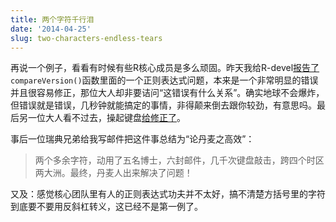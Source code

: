 ```yaml
---
title: 两个字符千行泪
date: '2014-04-25'
slug: two-characters-endless-tears
---
```


再说一个例子，看看有时候有些R核心成员是多么顽固。昨天我给R-devel[报告了](https://stat.ethz.ch/pipermail/r-devel/2014-April/068880.html)`compareVersion()`函数里面的一个正则表达式问题，本来是一个非常明显的错误并且很容易修正，那位大人却非要诘问“这错误有什么关系”。确实地球不会爆炸，但错误就是错误，几秒钟就能搞定的事情，非得颠来倒去跟你较劲，有意思吗。最后另一位大人看不过去，操起键盘[给修正了](https://github.com/wch/r-source/commit/741b622a8d)。

事后一位瑞典兄弟给我写邮件把这件事总结为“论丹麦之高效”：

> 两个多余字符，动用了五名博士，六封邮件，几千次键盘敲击，跨四个时区两大洲。最终，丹麦人出来解决了问题！

又及：感觉核心团队里有人的正则表达式功夫并不太好，搞不清楚方括号里的字符到底要不要用反斜杠转义，这已经不是第一例了。
